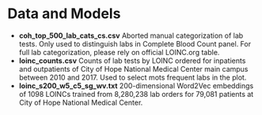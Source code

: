 # Data and Models

* **coh\_top\_500\_lab\_cats\_cs.csv** Aborted manual categorization of lab tests. Only used to distinguish labs in Complete Blood Count panel. For full lab categorization, please rely on official LOINC.org table.
* **loinc\_counts.csv** Counts of lab tests by LOINC ordered for inpatients and outpatients of City of Hope National Medical Center main campus between 2010 and 2017. Used to select mots frequent labs in the plot.
* **loinc\_s200\_w5\_c5\_sg\_wv.txt** 200-dimensional Word2Vec embeddings of 1098 LOINCs trained from 8,280,238 lab orders for 79,081 patients at City of Hope National Medical Center.


